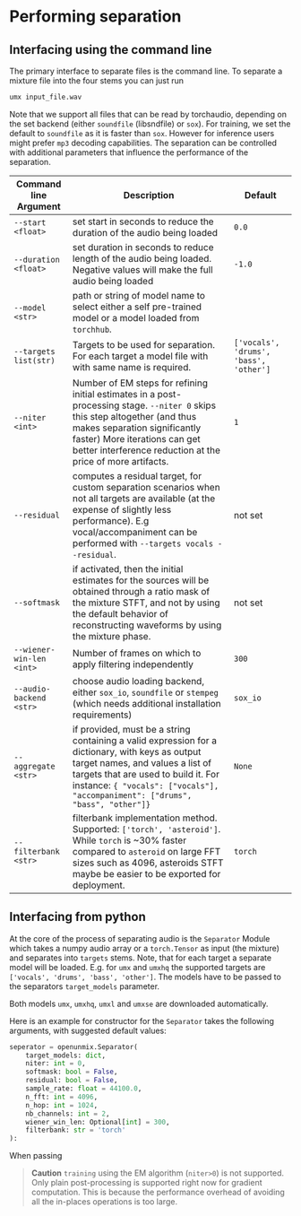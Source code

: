 # Performing separation

## Interfacing using the command line

The primary interface to separate files is the command line. To separate a mixture file into the four stems you can just run

```bash
umx input_file.wav
```

Note that we support all files that can be read by torchaudio, depending on the set backend (either `soundfile` (libsndfile) or `sox`).
For training, we set the default to `soundfile` as it is faster than `sox`. However for inference users might prefer `mp3` decoding capabilities.
The separation can be controlled with additional parameters that influence the performance of the separation.

| Command line Argument      | Description                                                                     | Default         |
|----------------------------|---------------------------------------------------------------------------------|-----------------|
|`--start <float>`  | set start in seconds to reduce the duration of the audio being loaded | `0.0` |
|`--duration <float>`  | set duration in seconds to reduce length of the audio being loaded. Negative values will make the full audio being loaded | `-1.0` |
|`--model <str>`  | path or string of model name to select either a self pre-trained model or a model loaded from `torchhub`.  | |
| `--targets list(str)`           | Targets to be used for separation. For each target a model file with with same name is required.                                                  | `['vocals', 'drums', 'bass', 'other']`          |
| `--niter <int>`           | Number of EM steps for refining initial estimates in a post-processing stage. `--niter 0` skips this step altogether (and thus makes separation significantly faster) More iterations can get better interference reduction at the price of more artifacts.                                                  | `1`          |
| `--residual`           |               computes a residual target, for custom separation scenarios when not all targets are available (at the expense of slightly less performance). E.g vocal/accompaniment can be performed with `--targets vocals --residual`.                                   | not set          |
| `--softmask`       | if activated, then the initial estimates for the sources will be obtained through a ratio mask of the mixture STFT, and not by using the default behavior of reconstructing waveforms by using the mixture phase.  | not set            |
| `--wiener-win-len <int>`         | Number of frames on which to apply filtering independently  | `300`                   |
| `--audio-backend <str>`         | choose audio loading backend, either `sox_io`,  `soundfile` or `stempeg` (which needs additional installation requirements) | `sox_io` |
| `--aggregate <str>`         | if provided, must be a string containing a valid expression for a dictionary, with keys as output target names, and values a list of targets that are used to build it. For instance: `{ "vocals": ["vocals"], "accompaniment": ["drums", "bass", "other"]}` | `None` |
| `--filterbank <str>`         | filterbank implementation method. Supported: `['torch', 'asteroid']`. While `torch` is ~30% faster compared to `asteroid` on large FFT sizes such as 4096, asteroids STFT maybe be easier to be exported for deployment. | `torch` |

## Interfacing from python

At the core of the process of separating audio is the `Separator` Module which
takes a numpy audio array or a `torch.Tensor` as input (the mixture) and separates into `targets` stems.
Note, that for each target a separate model will be loaded. E.g. for `umx` and `umxhq` the supported targets are
`['vocals', 'drums', 'bass', 'other']`. The models have to be passed to the separators `target_models` parameter.

Both models `umx`, `umxhq`, `umxl` and `umxse` are downloaded automatically.

Here is an example for constructor for the `Separator` takes the following arguments, with suggested default values:

```python
seperator = openunmix.Separator(
    target_models: dict,
    niter: int = 0,
    softmask: bool = False,
    residual: bool = False,
    sample_rate: float = 44100.0,
    n_fft: int = 4096,
    n_hop: int = 1024,
    nb_channels: int = 2,
    wiener_win_len: Optional[int] = 300,
    filterbank: str = 'torch'
):
```

When passing 

> __Caution__ `training` using the EM algorithm (`niter>0`) is not supported. Only plain post-processing is supported right now for gradient computation. This is because the performance overhead of avoiding all the in-places operations is too large.
